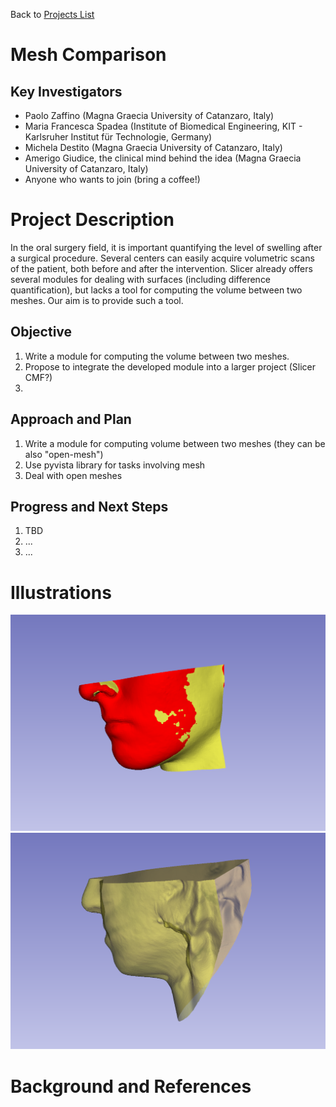 Back to [Projects List](../../README.md#ProjectsList)

# Mesh Comparison

## Key Investigators

- Paolo Zaffino (Magna Graecia University of Catanzaro, Italy)
- Maria Francesca Spadea (Institute of Biomedical Engineering, KIT - Karlsruher Institut für Technologie, Germany)
- Michela Destito (Magna Graecia University of Catanzaro, Italy)
- Amerigo Giudice, the clinical mind behind the idea (Magna Graecia University of Catanzaro, Italy)
- Anyone who wants to join (bring a coffee!) 

# Project Description

<!-- Add a short paragraph describing the project. -->

In the oral surgery field, it is important quantifying the level of swelling after a surgical procedure. Several centers can easily acquire volumetric scans of the patient, both before and after the intervention. Slicer already offers several modules for dealing with surfaces (including difference quantification), but lacks a tool for computing the volume between two meshes. Our aim is to provide such a tool.

## Objective

<!-- Describe here WHAT you would like to achieve (what you will have as end result). -->

1. Write a module for computing the volume between two meshes.
1. Propose to integrate the developed module into a larger project (Slicer CMF?)
1. 

## Approach and Plan

<!-- Describe here HOW you would like to achieve the objectives stated above. -->

1. Write a module for computing volume between two meshes (they can be also "open-mesh")
1. Use pyvista library for tasks involving mesh
1. Deal with open meshes

## Progress and Next Steps

<!-- Update this section as you make progress, describing of what you have ACTUALLY DONE. If there are specific steps that you could not complete then you can describe them here, too. -->

1. TBD
1. ...
1. ...

# Illustrations

<!-- Add pictures and links to videos that demonstrate what has been accomplished.
![Some more images](Example2.jpg)
-->
![Two meshes to compare in terms of volume](MeshComparison_figure.png)
![Open mesh to close](Open_mesh.png)

# Background and References

<!-- If you developed any software, include link to the source code repository. If possible, also add links to sample data, and to any relevant publications. -->

